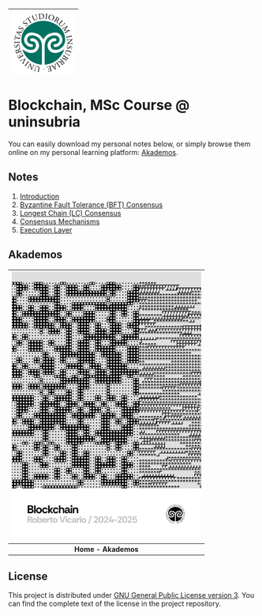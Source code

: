 | <img src="docs/uninsubria.svg" width="128"> |
| - |

# Blockchain, MSc Course @ uninsubria

You can easily download my personal notes below, or simply browse them online on my personal learning platform: [Akademos](https://www.robertovicario.com/Akademos/docs/category/blockchain).

## Notes

1. [Introduction](https://raw.githubusercontent.com/robertovicario/uninsubria-Blockchain/main/dist/1_Introduction.pdf)
2. [Byzantine Fault Tolerance (BFT) Consensus](https://raw.githubusercontent.com/robertovicario/uninsubria-Blockchain/main/dist/2_BFT.pdf)
3. [Longest Chain (LC) Consensus](https://raw.githubusercontent.com/robertovicario/uninsubria-Blockchain/main/dist/3_LC.pdf)
4. [Consensus Mechanisms](https://raw.githubusercontent.com/robertovicario/uninsubria-Blockchain/main/dist/4_Consensus_Mechanisms.pdf)
5. [Execution Layer](https://raw.githubusercontent.com/robertovicario/uninsubria-Blockchain/main/dist/5_Execution_Layer.pdf)

## Akademos

| <img src="https://raw.githubusercontent.com/robertovicario/uninsubria-Blockchain/main/docs/cover.png" alt="UI" width="384"> |
| :-: |
| **Home - Akademos** |

## License

This project is distributed under [GNU General Public License version 3](https://opensource.org/license/gpl-3-0). You can find the complete text of the license in the project repository.
